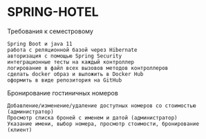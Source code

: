 # SPRING-HOTEL
Требования к семестровому

	Spring Boot и java 11
	работа с реляционной базой через Hibernate
	авторизация с помощью Spring Security
	интеграционные тесты на каждый контроллер
	логирование в файл всех вызовов методов контроллеров
	сделать docker образ и выложить в Docker Hub
	оформить в виде репозитория на GitHub

Бронирование гостиничных номеров

	Добавление/изменение/удаление доступных номеров со стоимостью (администратор)
	Просмотр списка броней с именем и датой (администратор)
	Указание имени, выбор номера, просмотр стоимости, бронирование (клиент)
